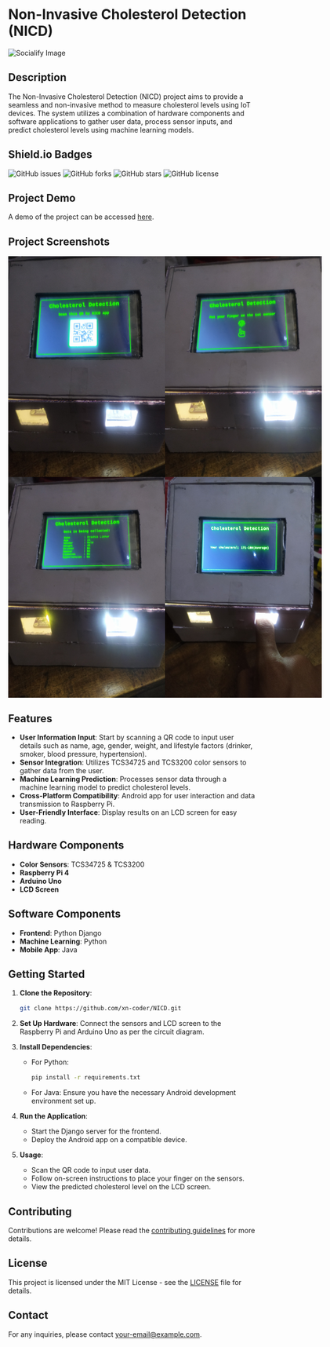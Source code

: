 # Non-Invasive Cholesterol Detection (NICD)

![Socialify Image](https://socialify.git.ci/xn-coder/NICD/image?font=Bitter&language=1&name=1&owner=1&pattern=Circuit+Board&theme=Dark)

## Description

The Non-Invasive Cholesterol Detection (NICD) project aims to provide a seamless and non-invasive method to measure cholesterol levels using IoT devices. The system utilizes a combination of hardware components and software applications to gather user data, process sensor inputs, and predict cholesterol levels using machine learning models.

## Shield.io Badges

![GitHub issues](https://img.shields.io/github/issues/xn-coder/NICD)
![GitHub forks](https://img.shields.io/github/forks/xn-coder/NICD)
![GitHub stars](https://img.shields.io/github/stars/xn-coder/NICD)
![GitHub license](https://img.shields.io/github/license/xn-coder/NICD)

## Project Demo

A demo of the project can be accessed [here](res/Video.mp4).

## Project Screenshots

<div style="display: flex; justify-content: space-between;">
  <img src="res/1.jpg" alt="Screenshot 1" width="320" height="450">
  <img src="res/2.jpg" alt="Screenshot 2" width="320" height="450">
</div>

<div style="display: flex; justify-content: space-between;">
  <img src="res/3.jpg" alt="Screenshot 3" width="320" height="450">
  <img src="res/4.jpg" alt="Screenshot 4" width="320" height="450">
</div>

## Features

- **User Information Input**: Start by scanning a QR code to input user details such as name, age, gender, weight, and lifestyle factors (drinker, smoker, blood pressure, hypertension).
- **Sensor Integration**: Utilizes TCS34725 and TCS3200 color sensors to gather data from the user.
- **Machine Learning Prediction**: Processes sensor data through a machine learning model to predict cholesterol levels.
- **Cross-Platform Compatibility**: Android app for user interaction and data transmission to Raspberry Pi.
- **User-Friendly Interface**: Display results on an LCD screen for easy reading.

## Hardware Components

- **Color Sensors**: TCS34725 & TCS3200
- **Raspberry Pi 4**
- **Arduino Uno**
- **LCD Screen**

## Software Components

- **Frontend**: Python Django
- **Machine Learning**: Python
- **Mobile App**: Java

## Getting Started

1. **Clone the Repository**: 
   ```bash
   git clone https://github.com/xn-coder/NICD.git
   ```

2. **Set Up Hardware**: Connect the sensors and LCD screen to the Raspberry Pi and Arduino Uno as per the circuit diagram.

3. **Install Dependencies**: 
   - For Python: 
     ```bash
     pip install -r requirements.txt
     ```
   - For Java: Ensure you have the necessary Android development environment set up.

4. **Run the Application**: 
   - Start the Django server for the frontend.
   - Deploy the Android app on a compatible device.

5. **Usage**: 
   - Scan the QR code to input user data.
   - Follow on-screen instructions to place your finger on the sensors.
   - View the predicted cholesterol level on the LCD screen.

## Contributing

Contributions are welcome! Please read the [contributing guidelines](CONTRIBUTING.md) for more details.

## License

This project is licensed under the MIT License - see the [LICENSE](LICENSE) file for details.

## Contact

For any inquiries, please contact [your-email@example.com](mailto:your-email@example.com).
